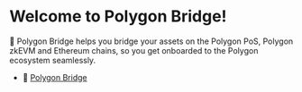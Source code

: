 # Welcome to Polygon Bridge!

🚀 Polygon Bridge helps you bridge your assets on the Polygon PoS, Polygon zkEVM and Ethereum chains, so you get onboarded to the Polygon ecosystem seamlessly.

- 🔗 [Polygon Bridge](https://polygonbridge.io)
  

